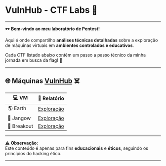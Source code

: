 <p align="center">
 
</p>

# VulnHub - CTF Labs 🚩

---

🕶️ **Bem-vindo ao meu laboratório de Pentest!**  

Aqui é onde compartilho **análises técnicas detalhadas** sobre a exploração de máquinas virtuais em **ambientes controlados e educativos**.  

Cada CTF listado abaixo contém um passo a passo técnico da minha jornada em busca da flag! 🏴  

---

## 🌐 Máquinas [VulnHub](https://www.vulnhub.com/) ☠️

| 💻 VM | 📄 Relatório |
|----|----|
| 🌎 Earth | [Exploração](./earth.html) |
| 🐍 Jangow | [Exploração](./jangow.html) |
| 🚪 Breakout | [Exploração](./breakout.html) |

---

⚠️ **Observação:**  
Este conteúdo é apenas para fins **educacionais** e **éticos**, seguindo os princípios do hacking ético.  

---

<p align="center">
  
</p>
